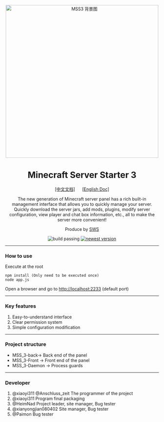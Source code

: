 <div align="center">
    <img src="https://pic1.afdiancdn.com/user/768222b86fe811eb90b752540025c377/common/e600f5865d9bb7392060408a8d0adb46_w1911_h996_s236.jpg?imageView2/1/w/3000/h/800" alt="MSS3 背景图" width="500">
    <h1>Minecraft Server Starter 3</h1>
    <a href="./README.md">[中文文档]</a>&nbsp&nbsp&nbsp&nbsp&nbsp&nbsp<a href="./README_EN.md">[English Doc]</a>
    <p>The new generation of Minecraft server panel has a rich built-in management interface that allows you to quickly manage your server. Quickly download the server jars, add mods, plugins, modify server configuration, view player and chat box information, etc., all to make the server more convenient!</p>
    <p>Produce by <a href="https://skyworldstudio.top">SWS</a></p>
    <a><img src="https://img.shields.io/badge/build-passing-brightgreen" alt="build passing"></a>
    <a href="https://github.com/SkyWorldStudio/MSS_3-Web-Production/releases/" target="_blank"><img src="https://img.shields.io/github/v/release/SkyWorldStudio/MSS_3-Web-Production?include_prereleases" alt="newest version"></a>
</div>

---

### How to use

Execute at the root
```
npm install (Only need to be executed once)
node app.js
```
Open a browser and go to <http://localhost:2233> (default port)

---

### Key features
1. Easy-to-understand interface
2. Clear permission system
3. Simple configuration modification


---

### Project structure
- MSS_3-back-> Back end of the panel
- MSS_3-Front -> Front end of the panel
- MSS_3-Daemon -> Process guards

---

### Developer
1. @xiaoyi311 @Anschluss_zeit The programmer of the project
2. @xiaoyi311 Program final packaging
3. @HeimNad Project leader, site manager, Bug tester
4. @xianyongjian080402 Site manager, Bug tester
5. @Paimon Bug tester
